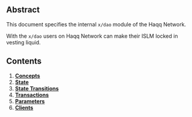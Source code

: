 <!--
order: 0
title: "UnitedContributorsDAO Overview"
parent:
title: "dao"
-->

## Abstract

This document specifies the internal `x/dao` module of the Haqq Network.

With the `x/dao` users on Haqq Network can make their ISLM locked in vesting liquid.

## Contents

1. **[Concepts](01_concepts.md)**
2. **[State](02_state.md)**
3. **[State Transitions](03_state_transitions.md)**
4. **[Transactions](04_transactions.md)**
5. **[Parameters](05_parameters.md)**
6. **[Clients](06_clients.md)**